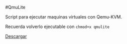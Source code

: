 #QmuLite

Script para ejecutar maquinas virtuales con Qemu-KVM.

Recuerda volverlo ejecutable con `chmod+x qmulite`

[Descargar](qmulite)


